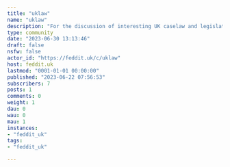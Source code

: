 ```yaml
---
title: "uklaw" 
name: "uklaw"
description: "For the discussion of interesting UK caselaw and legislation, and for discussion of the legal profession - NOT FOR OBTAINING LEGAL ADVICE.  "
type: community
date: "2023-06-30 13:13:46"
draft: false
nsfw: false
actor_id: "https://feddit.uk/c/uklaw"
host: feddit.uk
lastmod: "0001-01-01 00:00:00"
published: "2023-06-22 07:56:53"
subscribers: 7
posts: 1
comments: 0
weight: 1
dau: 0
wau: 0
mau: 1
instances:
- "feddit_uk"
tags: 
- "feddit_uk"

---
```

